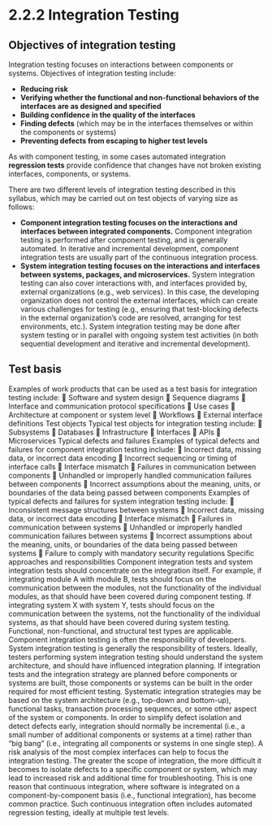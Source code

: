 # 2.2.2 Integration Testing

## Objectives of integration testing 

Integration testing focuses on interactions between components or systems. Objectives of integration testing include: 

* **Reducing risk**
* **Verifying whether the functional and non-functional behaviors of the interfaces are as designed and specified** 
* **Building confidence in the quality of the interfaces**
* **Finding defects** \(which may be in the interfaces themselves or within the components or systems\) 
* **Preventing defects from escaping to higher test levels** 

As with component testing, in some cases automated integration **regression tests** provide confidence that changes have not broken existing interfaces, components, or systems. 

There are two different levels of integration testing described in this syllabus, which may be carried out on test objects of varying size as follows:

* **Component integration testing focuses on the interactions and interfaces between integrated components.** Component integration testing is performed after component testing, and is generally automated. In iterative and incremental development, component integration tests are usually part of the continuous integration process. 
* **System integration testing focuses on the interactions and interfaces between systems, packages, and microservices.** System integration testing can also cover interactions with, and interfaces provided by, external organizations \(e.g., web services\). In this case, the developing organization does not control the external interfaces, which can create various challenges for testing \(e.g., ensuring that test-blocking defects in the external organization’s code are resolved, arranging for test environments, etc.\). System integration testing may be done after system testing or in parallel with ongoing system test activities \(in both sequential development and iterative and incremental development\).

## Test basis 

Examples of work products that can be used as a test basis for integration testing include:  Software and system design  Sequence diagrams  Interface and communication protocol specifications  Use cases  Architecture at component or system level  Workflows  External interface definitions Test objects Typical test objects for integration testing include:  Subsystems  Databases  Infrastructure  Interfaces  APIs  Microservices Typical defects and failures Examples of typical defects and failures for component integration testing include:  Incorrect data, missing data, or incorrect data encoding  Incorrect sequencing or timing of interface calls  Interface mismatch  Failures in communication between components  Unhandled or improperly handled communication failures between components  Incorrect assumptions about the meaning, units, or boundaries of the data being passed between components Examples of typical defects and failures for system integration testing include:  Inconsistent message structures between systems  Incorrect data, missing data, or incorrect data encoding  Interface mismatch  Failures in communication between systems  Unhandled or improperly handled communication failures between systems  Incorrect assumptions about the meaning, units, or boundaries of the data being passed between systems  Failure to comply with mandatory security regulations Specific approaches and responsibilities Component integration tests and system integration tests should concentrate on the integration itself. For example, if integrating module A with module B, tests should focus on the communication between the modules, not the functionality of the individual modules, as that should have been covered during component testing. If integrating system X with system Y, tests should focus on the communication between the systems, not the functionality of the individual systems, as that should have been covered during system testing. Functional, non-functional, and structural test types are applicable. Component integration testing is often the responsibility of developers. System integration testing is generally the responsibility of testers. Ideally, testers performing system integration testing should understand the system architecture, and should have influenced integration planning. If integration tests and the integration strategy are planned before components or systems are built, those components or systems can be built in the order required for most efficient testing. Systematic integration strategies may be based on the system architecture \(e.g., top-down and bottom-up\), functional tasks, transaction processing sequences, or some other aspect of the system or components. In order to simplify defect isolation and detect defects early, integration should normally be incremental \(i.e., a small number of additional components or systems at a time\) rather than “big bang” \(i.e., integrating all components or systems in one single step\). A risk analysis of the most complex interfaces can help to focus the integration testing. The greater the scope of integration, the more difficult it becomes to isolate defects to a specific component or system, which may lead to increased risk and additional time for troubleshooting. This is one reason that continuous integration, where software is integrated on a component-by-component basis \(i.e., functional integration\), has become common practice. Such continuous integration often includes automated regression testing, ideally at multiple test levels.

